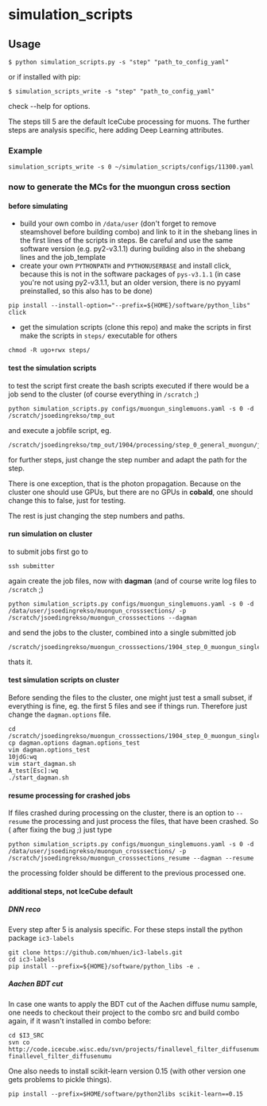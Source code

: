 # simulation_scripts

## Usage

```
$ python simulation_scripts.py -s "step" "path_to_config_yaml"
```

or if installed with pip:
```
$ simulation_scripts_write -s "step" "path_to_config_yaml"
```
check --help for options.

The steps till 5 are the default IceCube processing for muons.
The further steps are analysis specific, here adding Deep Learning attributes.

### Example
```
simulation_scripts_write -s 0 ~/simulation_scripts/configs/11300.yaml 
```

### now to generate the MCs for the muongun cross section

#### before simulating

- build your own combo in `/data/user` (don't forget to remove steamshovel before building combo) and link to it in the shebang lines in the first lines of the scripts in steps. Be careful and use the same software version (e.g. py2-v3.1.1) during building also in the shebang lines and the job_template
- create your own `PYTHONPATH` and `PYTHONUSERBASE` and install click, because this is not in the software packages of `pys-v3.1.1` (in case you're not using py2-v3.1.1, but an older version, there is no pyyaml preinstalled, so this also has to be done)

```
pip install --install-option="--prefix=${HOME}/software/python_libs" click
```

- get the simulation scripts (clone this repo) and make the scripts in 
first make the scripts in `steps/` executable for others

```
chmod -R ugo+rwx steps/
```

#### test the simulation scripts

to test the script first create the bash scripts executed if there would be a job send to the cluster
(of course everything in `/scratch` ;)
```
python simulation_scripts.py configs/muongun_singlemuons.yaml -s 0 -d /scratch/jsoedingrekso/tmp_out
```
and execute a jobfile script, eg.
```
/scratch/jsoedingrekso/tmp_out/1904/processing/step_0_general_muongun/jobs/step_general_muongun.sh
```
for further steps, just change the step number and adapt the path for the step.

There is one exception, that is the photon propagation.
Because on the cluster one should use GPUs, but there are no GPUs in __cobald__, one should change this to false, just for testing.

The rest is just changing the step numbers and paths.

#### run simulation on cluster

to submit jobs first go to 
```
ssh submitter
```
again create the job files, now with __dagman__ (and of course write log files to `/scratch` ;)
```
python simulation_scripts.py configs/muongun_singlemuons.yaml -s 0 -d /data/user/jsoedingrekso/muongun_crosssections/ -p /scratch/jsoedingrekso/muongun_crosssections --dagman
```
and send the jobs to the cluster, combined into a single submitted job
```
/scratch/jsoedingrekso/muongun_crosssections/1904_step_0_muongun_singlemuons_py3v4/start_dagman.sh
```
thats it.

#### test simulation scripts on cluster

Before sending the files to the cluster, one might just test a small subset, if everything is fine, eg. the first 5 files and see if things run. Therefore just change the `dagman.options` file.
```
cd /scratch/jsoedingrekso/muongun_crosssections/1904_step_0_muongun_singlemuons_py3v4/
cp dagman.options dagman.options_test
vim dagman.options_test
10jdG:wq
vim start_dagman.sh
A_test[Esc]:wq
./start_dagman.sh
```

#### resume processing for crashed jobs

If files crashed during processing on the cluster, there is an option to `--resume` the processing and just process the files, that have been crashed.
So ( after fixing the bug ;) just type
```
python simulation_scripts.py configs/muongun_singlemuons.yaml -s 0 -d /data/user/jsoedingrekso/muongun_crosssections/ -p /scratch/jsoedingrekso/muongun_crosssections_resume --dagman --resume
```
the processing folder should be different to the previous processed one.

#### additional steps, not IceCube default

##### DNN reco
Every step after 5 is analysis specific.
For these steps install the python package `ic3-labels`
```
git clone https://github.com/mhuen/ic3-labels.git
cd ic3-labels
pip install --prefix=${HOME}/software/python_libs -e .
```

##### Aachen BDT cut
In case one wants to apply the BDT cut of the Aachen diffuse numu sample,
one needs to checkout their project to the combo src and build combo again,
if it wasn't installed in combo before:
```
cd $I3_SRC
svn co http://code.icecube.wisc.edu/svn/projects/finallevel_filter_diffusenumu/trunk/ finallevel_filter_diffusenumu
```
One also needs to install scikit-learn version 0.15 (with other version one gets problems to pickle things).
```
pip install --prefix=$HOME/software/python2libs scikit-learn==0.15
```

